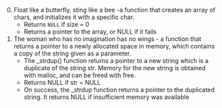 0. Float like a butterfly, sting like a bee -a function that creates an array of chars, and initializes it with a specific char.
	* Returns `NULL` if size = 0
	* Returns a pointer to the array, or NULL if it fails
1. The woman who has no imagination has no wings - a function that returns a pointer to a newly allocated space in memory, which contains a copy of the string given as a parameter.
	* The _strdup() function returns a pointer to a new string which is a duplicate of the string str. Memory for the new string is obtained with malloc, and can be freed with free.
	* Returns NULL if str = NULL
	* On success, the _strdup function returns a pointer to the duplicated string. It returns NULL if insufficient memory was available
